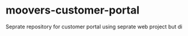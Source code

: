 moovers-customer-portal
=======================

Seprate repository for customer portal using seprate web project but di
